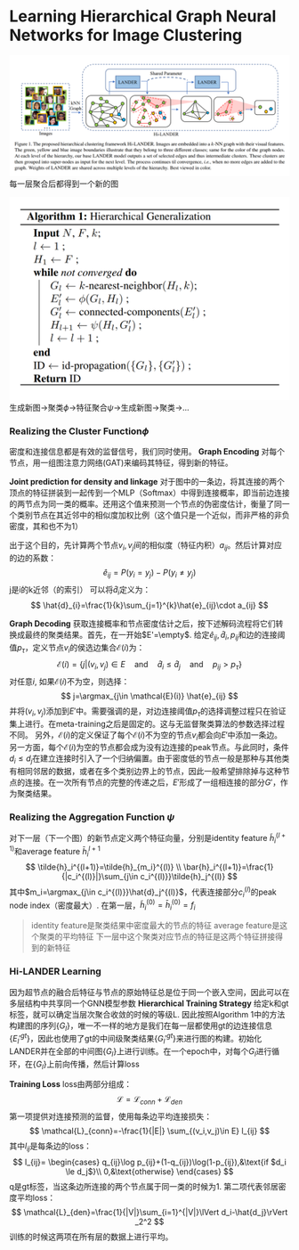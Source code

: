 # Learning Hierarchical Graph Neural Networks for Image Clustering

![Figure 1](1.png "Figure 1")
每一层聚合后都得到一个新的图


![Algorithm 1](a1.png "Algorithm 1")
生成新图->聚类$\phi$->特征聚合$\psi$->生成新图->聚类->...

### Realizing the Cluster Function$\phi$
密度和连接信息都是有效的监督信号，我们同时使用。
**Graph Encoding** 对每个节点，用一组图注意力网络(GAT)来编码其特征，得到新的特征。

**Joint prediction for density and linkage** 对于图中的一条边，将其连接的两个顶点的特征拼装到一起传到一个MLP（Softmax）中得到连接概率，即当前边连接的两节点为同一类的概率。还用这个值来预测一个节点的伪密度估计，衡量了同一个类别节点在其近邻中的相似度加权比例（这个值只是一个近似，而非严格的非负密度，其和也不为1）

出于这个目的，先计算两个节点$v_i,v_j$间的相似度（特征内积）$a_{ij}$。然后计算对应的边的系数：
$$
\hat{e}_{ij}=P(y_i=y_j)-P(y_i\ne y_j)
$$
j是i的k近邻（的索引）
可以将$\hat{d}_i$定义为：
$$
\hat{d}_{i}=\frac{1}{k}\sum_{j=1}^{k}\hat{e}_{ij}\cdot a_{ij}
$$

**Graph Decoding** 获取连接概率和节点密度估计之后，按下述解码流程将它们转换成最终的聚类结果。首先，在一开始$E'=\empty$. 给定$\hat{e}_{ij},\hat{d}_i, p_{ij}$和边的连接阈值$p_\tau$，定义节点$v_i$的侯选边集合$\mathcal{E}(i)$为：
$$
\mathcal{E}(i)=\{ j|(v_i,v_j) \in E \quad \text{and} \quad \hat{d}_i \le \hat{d}_j \quad \text{and} \quad p_{ij} \gt p_{\tau} \}
$$
对任意$i$, 如果$\mathcal{E}(i)$不为空，则选择：
$$
j=\argmax_{j\in \mathcal{E}(i)} \hat{e}_{ij}
$$
并将$(v_i,v_j)$添加到$E'$中。需要强调的是，对边连接阈值$p_{\tau}$的选择调整过程只在验证集上进行。在meta-training之后是固定的。这与无监督聚类算法的参数选择过程不同。
另外，$\mathcal{E}(i)$的定义保证了每个$\mathcal{E}(i)$不为空的节点$v_i$都会向$E'$中添加一条边。另一方面，每个$\mathcal{E}(i)$为空的节点都会成为没有边连接的peak节点。与此同时，条件$d_i \le d_j$在建立连接时引入了一个归纳偏置。由于密度低的节点一般是那种与其他类有相同邻居的数据，或者在多个类别边界上的节点，因此一般希望排除掉与这种节点的连接。在一次所有节点的完整的传递之后，$E'$形成了一组相连接的部分$G'$，作为聚类结果。

### Realizing the Aggregation Function $\psi$
对下一层（下一个图）的新节点定义两个特征向量，分别是identity feature $\tilde{h}_i^{(l+1)}$和average feature $\bar{h}_i^{l+1}$
$$
\tilde{h}_i^{(l+1)}=\tilde{h}_{m_i}^{(l)} \\
\bar{h}_i^{(l+1)}=\frac{1}{|c_i^{(l)}|}\sum_{j\in c_i^{(l)}}\tilde{h}_j^{(l)}
$$
其中$m_i=\argmax_{j\in c_i^{(l)}}\hat{d}_j^{(l)}$，代表连接部分$c_i^{(l)}$的peak node index（密度最大）. 在第一层，$\tilde{h}_{i}^{(0)}=\bar{h}_i^{(0)}=f_i$

>identity feature是聚类结果中密度最大的节点的特征
average feature是这个聚类的平均特征
下一层中这个聚类对应节点的特征是这两个特征拼接得到的新特征

### Hi-LANDER Learning
因为超节点的融合后特征与节点的原始特征总是位于同一个嵌入空间，因此可以在多层结构中共享同一个GNN模型参数
**Hierarchical Training Strategy** 给定k和gt标签，就可以确定当层次聚合收敛的时候的等级L. 因此按照Algorithm 1中的方法构建图的序列$\{G_l\}$，唯一不一样的地方是我们在每一层都使用gt的边连接信息$\{E_l'^{gt}\}$，因此也使用了gt的中间级聚类结果$\{G_l'^{gt}\}$来进行图的构建。初始化LANDER并在全部的中间图$\{G_l\}$上进行训练。在一个epoch中，对每个$G_l$进行循环，在$\{G_l\}$上前向传播，然后计算loss

**Training Loss** loss由两部分组成：
$$
\mathcal{L}=\mathcal{L}_{conn}+\mathcal{L}_{den}
$$
第一项提供对连接预测的监督，使用每条边平均连接损失：
$$
\mathcal{L}_{conn}=-\frac{1}{|E|} \sum_{(v_i,v_j)\in E} l_{ij}
$$
其中$l_{ij}$是每条边的loss：
$$
l_{ij}=
\begin{cases} 
q_{ij}\log p_{ij}+(1-q_{ij})\log(1-p_{ij}),&\text{if $d_i \le d_j$}\\
0,&\text{otherwise}
\end{cases}
$$
q是gt标签，当这条边所连接的两个节点属于同一类的时候为1.
第二项代表邻居密度平均loss：
$$
\mathcal{L}_{den}=\frac{1}{|V|}\sum_{i=1}^{|V|}\lVert d_i-\hat{d_j}\rVert _2^2
$$
训练的时候这两项在所有层的数据上进行平均。